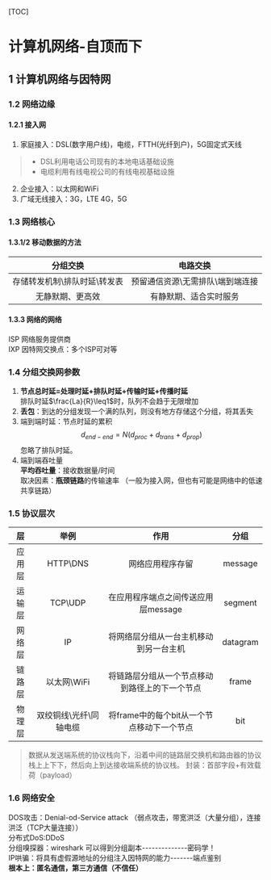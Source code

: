 [TOC]
# 计算机网络-自顶而下
## 1 计算机网络与因特网
### 1.2 网络边缘
#### 1.2.1 接入网  
1. 家庭接入：DSL(数字用户线)，电缆，FTTH(光纤到户)，5G固定式天线
>+ DSL利用电话公司现有的本地电话基础设施 
>+ 电缆利用有线电视公司的有线电视基础设施
2. 企业接入：以太网和WiFi
3. 广域无线接入：3G，LTE 4G，5G
### 1.3 网络核心
#### 1.3.1/2 移动数据的方法
|           分组交换           |             电路交换             |
| :--------------------------: | :------------------------------: |
| 存储转发机制\排队时延\转发表 | 预留通信资源\无需排队\端到端连接 |
|       无静默期、更高效       |      有静默期、适合实时服务      |
#### 1.3.3 网络的网络
ISP 网络服务提供商  
IXP 因特网交换点：多个ISP可对等
### 1.4 分组交换网参数
1. **节点总时延=处理时延+排队时延+传输时延+传播时延**  
排队时延$\frac{La}{R}\leq1$时，队列不会趋于无限增加  
2. **丢包**：到达的分组发现一个满的队列，则没有地方存储这个分组，将其丢失
3. 端到端时延：节点时延的累积  
$$
d_{end-end}=N(d_{proc}+d_{trans}+d_{prop})
$$
忽略了排队时延。
4. 端到端吞吐量  
**平均吞吐量**：接收数据量/时间  
取决因素：**瓶颈链路**的传输速率
（一般为接入网，但也有可能是网络中的低速共享链路）
### 1.5 协议层次
|   层   |          举例          |                      作用                      |   分组   |
| :----: | :--------------------: | :--------------------------------------------: | :------: |
| 应用层 |        HTTP\DNS        |                网络应用程序存留                | message  |
| 运输层 |        TCP\UDP         |      在应用程序端点之间传送应用层message       | segment  |
| 网络层 |           IP           |     将网络层分组从一台主机移动到另一台主机     | datagram |
| 链路层 |      以太网\WiFi       | 将链路层分组从一个节点移动到路径上的下一个节点 |  frame   |
| 物理层 | 双绞铜线\光纤\同轴电缆 |   将frame中的每个bit从一个节点移动下一个节点   |   bit    |
>数据从发送端系统的协议栈向下，沿着中间的链路层交换机和路由器的协议栈上上下下，然后向上到达接收端系统的协议栈。
>封装：首部字段+有效载荷（payload）
### 1.6 网络安全
DOS攻击：Denial-od-Service attack
（弱点攻击，带宽洪泛（大量分组），连接洪泛（TCP大量连接））  
分布式DoS:DDoS  
分组嗅探器：wireshark 可以得到分组副本--------------密码学！  
IP哄骗：将具有虚假源地址的分组注入因特网的能力-------端点鉴别  
**根本上：匿名通信，第三方通信（不信任）**
